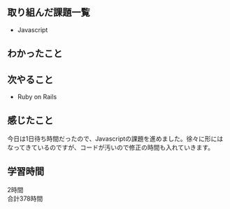 ## 取り組んだ課題一覧
- Javascript

## わかったこと


## 次やること
- Ruby on Rails

## 感じたこと
今日は1日待ち時間だったので、Javascriptの課題を進めました。徐々に形にはなってきているのですが、コードが汚いので修正の時間も入れていきます。

## 学習時間
2時間<br />
合計378時間